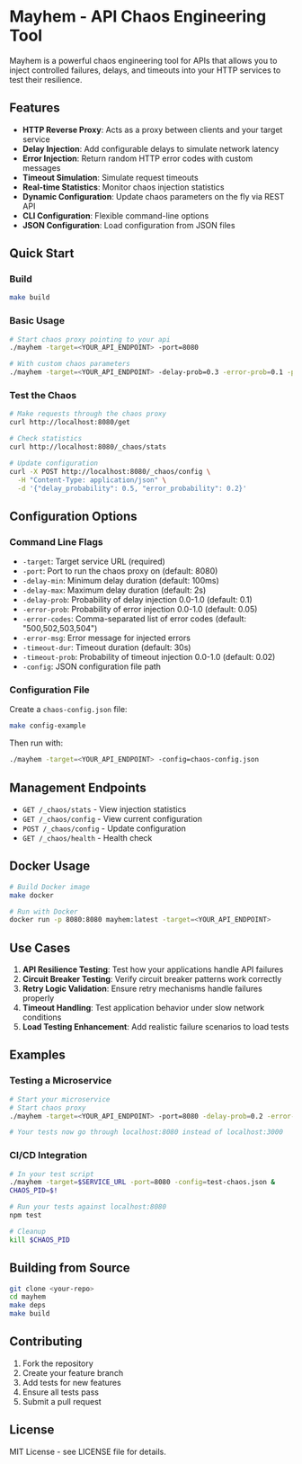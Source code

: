 # Mayhem - API Chaos Engineering Tool

Mayhem is a powerful chaos engineering tool for APIs that allows you to inject controlled failures, delays, and timeouts into your HTTP services to test their resilience.

## Features

- **HTTP Reverse Proxy**: Acts as a proxy between clients and your target service
- **Delay Injection**: Add configurable delays to simulate network latency
- **Error Injection**: Return random HTTP error codes with custom messages
- **Timeout Simulation**: Simulate request timeouts
- **Real-time Statistics**: Monitor chaos injection statistics
- **Dynamic Configuration**: Update chaos parameters on the fly via REST API
- **CLI Configuration**: Flexible command-line options
- **JSON Configuration**: Load configuration from JSON files

## Quick Start

### Build

```bash
make build
```

### Basic Usage

```bash
# Start chaos proxy pointing to your api 
./mayhem -target=<YOUR_API_ENDPOINT> -port=8080

# With custom chaos parameters
./mayhem -target=<YOUR_API_ENDPOINT> -delay-prob=0.3 -error-prob=0.1 -port=8080
```

### Test the Chaos

```bash
# Make requests through the chaos proxy
curl http://localhost:8080/get

# Check statistics
curl http://localhost:8080/_chaos/stats

# Update configuration
curl -X POST http://localhost:8080/_chaos/config \
  -H "Content-Type: application/json" \
  -d '{"delay_probability": 0.5, "error_probability": 0.2}'
```

## Configuration Options

### Command Line Flags

- `-target`: Target service URL (required)
- `-port`: Port to run the chaos proxy on (default: 8080)
- `-delay-min`: Minimum delay duration (default: 100ms)
- `-delay-max`: Maximum delay duration (default: 2s)
- `-delay-prob`: Probability of delay injection 0.0-1.0 (default: 0.1)
- `-error-prob`: Probability of error injection 0.0-1.0 (default: 0.05)
- `-error-codes`: Comma-separated list of error codes (default: "500,502,503,504")
- `-error-msg`: Error message for injected errors
- `-timeout-dur`: Timeout duration (default: 30s)
- `-timeout-prob`: Probability of timeout injection 0.0-1.0 (default: 0.02)
- `-config`: JSON configuration file path

### Configuration File

Create a `chaos-config.json` file:

```bash
make config-example
```

Then run with:

```bash
./mayhem -target=<YOUR_API_ENDPOINT> -config=chaos-config.json
```

## Management Endpoints

- `GET /_chaos/stats` - View injection statistics
- `GET /_chaos/config` - View current configuration
- `POST /_chaos/config` - Update configuration
- `GET /_chaos/health` - Health check

## Docker Usage

```bash
# Build Docker image
make docker

# Run with Docker
docker run -p 8080:8080 mayhem:latest -target=<YOUR_API_ENDPOINT>
```

## Use Cases

1. **API Resilience Testing**: Test how your applications handle API failures
2. **Circuit Breaker Testing**: Verify circuit breaker patterns work correctly
3. **Retry Logic Validation**: Ensure retry mechanisms handle failures properly
4. **Timeout Handling**: Test application behavior under slow network conditions
5. **Load Testing Enhancement**: Add realistic failure scenarios to load tests

## Examples

### Testing a Microservice

```bash
# Start your microservice
# Start chaos proxy
./mayhem -target=<YOUR_API_ENDPOINT> -port=8080 -delay-prob=0.2 -error-prob=0.1

# Your tests now go through localhost:8080 instead of localhost:3000
```

### CI/CD Integration

```bash
# In your test script
./mayhem -target=$SERVICE_URL -port=8080 -config=test-chaos.json &
CHAOS_PID=$!

# Run your tests against localhost:8080
npm test

# Cleanup
kill $CHAOS_PID
```

## Building from Source

```bash
git clone <your-repo>
cd mayhem
make deps
make build
```

## Contributing

1. Fork the repository
2. Create your feature branch
3. Add tests for new features
4. Ensure all tests pass
5. Submit a pull request

## License

MIT License - see LICENSE file for details.